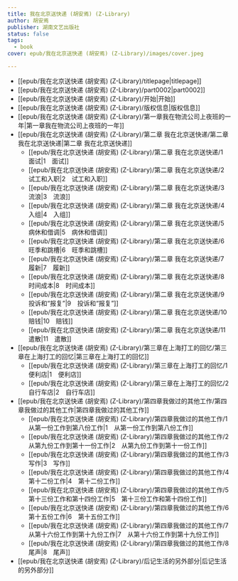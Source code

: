 ```yaml
---
title: 我在北京送快递 (胡安焉) (Z-Library)
author: 胡安焉
publisher: 湖南文艺出版社
status: false
tags:
  - book
cover: epub/我在北京送快递 (胡安焉) (Z-Library)/images/cover.jpeg

---
```

- [[epub/我在北京送快递 (胡安焉) (Z-Library)/titlepage|titlepage]]
- [[epub/我在北京送快递 (胡安焉) (Z-Library)/part0002|part0002]]
- [[epub/我在北京送快递 (胡安焉) (Z-Library)/开始|开始]]
- [[epub/我在北京送快递 (胡安焉) (Z-Library)/版权信息|版权信息]]
- [[epub/我在北京送快递 (胡安焉) (Z-Library)/第一章我在物流公司上夜班的一年|第一章我在物流公司上夜班的一年]]
- [[epub/我在北京送快递 (胡安焉) (Z-Library)/第二章 我在北京送快递/第二章 我在北京送快递|第二章 我在北京送快递]]
	- [[epub/我在北京送快递 (胡安焉) (Z-Library)/第二章 我在北京送快递/1　面试|1　面试]]
	- [[epub/我在北京送快递 (胡安焉) (Z-Library)/第二章 我在北京送快递/2　试工和入职|2　试工和入职]]
	- [[epub/我在北京送快递 (胡安焉) (Z-Library)/第二章 我在北京送快递/3　流浪|3　流浪]]
	- [[epub/我在北京送快递 (胡安焉) (Z-Library)/第二章 我在北京送快递/4　入组|4　入组]]
	- [[epub/我在北京送快递 (胡安焉) (Z-Library)/第二章 我在北京送快递/5　病休和借调|5　病休和借调]]
	- [[epub/我在北京送快递 (胡安焉) (Z-Library)/第二章 我在北京送快递/6　旺季和跳槽|6　旺季和跳槽]]
	- [[epub/我在北京送快递 (胡安焉) (Z-Library)/第二章 我在北京送快递/7　履新|7　履新]]
	- [[epub/我在北京送快递 (胡安焉) (Z-Library)/第二章 我在北京送快递/8　时间成本|8　时间成本]]
	- [[epub/我在北京送快递 (胡安焉) (Z-Library)/第二章 我在北京送快递/9　投诉和“报复”|9　投诉和“报复”]]
	- [[epub/我在北京送快递 (胡安焉) (Z-Library)/第二章 我在北京送快递/10　赔钱|10　赔钱]]
	- [[epub/我在北京送快递 (胡安焉) (Z-Library)/第二章 我在北京送快递/11　遣散|11　遣散]]
- [[epub/我在北京送快递 (胡安焉) (Z-Library)/第三章在上海打工的回忆/第三章在上海打工的回忆|第三章在上海打工的回忆]]
	- [[epub/我在北京送快递 (胡安焉) (Z-Library)/第三章在上海打工的回忆/1　便利店|1　便利店]]
	- [[epub/我在北京送快递 (胡安焉) (Z-Library)/第三章在上海打工的回忆/2　自行车店|2　自行车店]]
- [[epub/我在北京送快递 (胡安焉) (Z-Library)/第四章我做过的其他工作/第四章我做过的其他工作|第四章我做过的其他工作]]
	- [[epub/我在北京送快递 (胡安焉) (Z-Library)/第四章我做过的其他工作/1　从第一份工作到第八份工作|1　从第一份工作到第八份工作]]
	- [[epub/我在北京送快递 (胡安焉) (Z-Library)/第四章我做过的其他工作/2　从第九份工作到第十一份工作|2　从第九份工作到第十一份工作]]
	- [[epub/我在北京送快递 (胡安焉) (Z-Library)/第四章我做过的其他工作/3　写作|3　写作]]
	- [[epub/我在北京送快递 (胡安焉) (Z-Library)/第四章我做过的其他工作/4　第十二份工作|4　第十二份工作]]
	- [[epub/我在北京送快递 (胡安焉) (Z-Library)/第四章我做过的其他工作/5　第十三份工作和第十四份工作|5　第十三份工作和第十四份工作]]
	- [[epub/我在北京送快递 (胡安焉) (Z-Library)/第四章我做过的其他工作/6　第十五份工作|6　第十五份工作]]
	- [[epub/我在北京送快递 (胡安焉) (Z-Library)/第四章我做过的其他工作/7　从第十六份工作到第十九份工作|7　从第十六份工作到第十九份工作]]
	- [[epub/我在北京送快递 (胡安焉) (Z-Library)/第四章我做过的其他工作/8　尾声|8　尾声]]
- [[epub/我在北京送快递 (胡安焉) (Z-Library)/后记生活的另外部分|后记生活的另外部分]]
